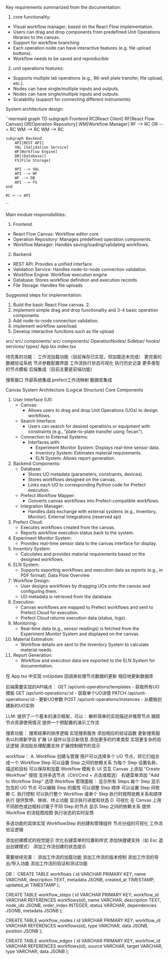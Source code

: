 Key requirements summarized from the documentation:

1. core functionality:
- Visual workflow manager, based on the React Flow implementation.
- Users can drag and drop components from predefined Unit Operations libraries to the canvas.
- Support for workflow branching
- Each operation node can have interactive features (e.g. file upload buttons).
- Workflow needs to be saved and reproducible

2. unit operations features:
- Supports multiple lab operations (e.g., 96-well plate transfer, file upload, etc.).
- Nodes can have single/multiple inputs and outputs.
- Nodes can have single/multiple inputs and outputs.
- Scalability (support for connecting different instruments)

System architecture design:



``mermaid
graph TD
    subgraph Frontend
        RC[React Client]
        RF[React Flow Canvas]
        OR[Operation Repository]
        WM[Workflow Manager]
        RF --> RC
        OR --> RC
        WM --> RC
    WM --> RC

    subgraph Backend
        API[REST API]
        VAL [Validation Service]
        WF[Workflow Engine]
        DB[(Database)]
        FS[File Storage]
        
        API --> VAL
        API --> WF
        WF --> DB
        API --> FS
    end

    RC <--> API

``

Main module responsibilities:

1. Frontend.
- React Flow Canvas: Workflow editor core
- Operation Repository: Manages predefined operation components.
- Workflow Manager: Handles saving/loading/validating workflows.

2. Backend.
- REST API: Provides a unified interface
- Validation Service: Handles node-to-node connection validation.
- Workflow Engine: Workflow execution engine
- Database: Stores workflow definition and execution records
- File Storage: Handles file uploads

Suggested steps for implementation:
1. Build the basic React Flow canvas. 2.
2. implement simple drag and drop functionality and 3-4 basic operation components
3. Add node-to-node connection validation.
4. implement workflow save/load
5. Develop interactive functions such as file upload

src/
  src/ components/
    src/ components/
    OperationNodes/
    Sidebar/
  hooks/
  services/
  types/
  App.tsx
  index.tsx

待完善的功能：
工作流加载功能（目前保存已实现，但加载还未完成）
更完善的数据验证系统
节点参数配置界面
工作流执行状态可视化
执行历史记录
更多类型的节点模板
后端集成（目前主要是前端功能）

搜索接口
外部系统集成
prefect工作流映射
数据库集成

Canvas System Architecture (Logical Structure)
Core Components
1. User Interface (UI):
   * Canvas:
      * Allows users to drag and drop Unit Operations (UOs) to design workflows.
   * Search Interface:
      * Users can search for desired operations or equipment with constraints (e.g., "plate-to-plate transfer using Tecan").
   * Connection to External Systems:
      * Interfaces with:
         * Experiment Monitor System: Displays real-time sensor data.
         * Inventory System: Estimates material requirements.
         * ELN System: Allows report generation.
2. Backend Components:
   * Database:
      * Stores UO metadata (parameters, constraints, devices).
      * Stores workflows designed on the canvas.
      * Links each UO to corresponding Python code for Prefect execution.
   * Prefect Workflow Mapper:
      * Converts canvas workflows into Prefect-compatible workflows.
   * Integration Manager:
      * Handles data exchange with external systems (e.g., Inventory, Monitor).
External Integrations (reserved api)
1. Prefect Cloud:
   * Executes workflows created from the canvas.
   * Reports workflow execution status back to the system.
2. Experiment Monitor System:
   * Provides real-time sensor data to the canvas interface for display.
3. Inventory System:
   * Calculates and provides material requirements based on the designed workflows.
4. ELN System:
   * Supports exporting workflows and execution data as reports (e.g., in PDF format).
Data Flow Overview
1. Workflow Design:
   * User designs workflows by dragging UOs onto the canvas and configuring them.
   * UO metadata is retrieved from the database.
2. Execution:
   * Canvas workflows are mapped to Prefect workflows and sent to Prefect Cloud for execution.
   * Prefect Cloud returns execution data (status, logs).
3. Monitoring:
   * Real-time data (e.g., sensor readings) is fetched from the Experiment Monitor System and displayed on the canvas.
4. Material Estimation:
   * Workflow details are sent to the Inventory System to calculate material needs.
5. Report Generation:
   * Workflow and execution data are exported to the ELN System for documentation.
  

在 App.tsx 中实现 onUpdate 回调来处理节点数据的更新
相应地更新数据库

后端需要实现的API端点：
GET /api/unit-operations/templates - 获取所有UO模板
GET /api/unit-operations/:id - 获取单个UO详情
PATCH /api/unit-operations/:id - 更新UO参数
POST /api/unit-operations/instances - 从模板创建新的UO实例

LLM:
提供了一个基本的演示框架，可以：
解析简单的实验描述并推荐节点
跟踪节点资源使用情况
提供一个预配置的演示工作流

搜索功能：
搜索结果的排序逻辑
实现搜索服务
添加相应的验证函数
更新搜索服务以利用新字段
扩展 UI 组件以显示新信息
 添加更多的约束类型
实现更复杂的验证逻辑
添加批处理配置支持
扩展控制细节的显示

workflow：
A. Workflow 创建与管理
用户可以选择多个 UO 节点，将它们组合成一个 Workflow Step
可以设置 Step 之间的依赖关系
为每个 Step 设置名称、描述和目标
可以保存和加载 Workflow 模板
B. UI 交互
Canvas 上添加 "Create Workflow" 按钮
支持多选节点（Ctrl/Cmd + 点击或框选）
右键菜单添加 "Add to Workflow Step" 选项
Workflow 管理面板：
显示所有 Steps
每个 Step 显示包含的 UO 节点
可以编辑 Step 的属性
可以调整 Step 顺序
可以设置 Step 间依赖
C. 执行控制
可以执行整个 Workflow 或单个 Step
执行时按照依赖关系和顺序执行
提供暂停、继续、终止功能
显示执行进度和状态
D. 可视化
在 Canvas 上用不同颜色或边框标识属于不同 Step 的节点
显示 Step 之间的依赖关系
提供 Workflow 的流程图视图
执行状态的实时反馈

多选功能的具体实现
WorkflowStep 的创建和管理组件
节点分组的可视化
工作流验证逻辑

添加创建模式的视觉提示
优化右键菜单的位置和样式
添加快捷键支持（如 Esc 退出创建模式）
添加工作流创建的状态提示

需要继续完善：
添加工作流的加载功能
添加工作流的版本控制
添加工作流的导出/导入功能
添加工作流的验证和测试功能

DB：
CREATE TABLE workflows (
  id VARCHAR PRIMARY KEY,
  name VARCHAR,
  description TEXT,
  metadata JSONB,
  created_at TIMESTAMP,
  updated_at TIMESTAMP
);

CREATE TABLE workflow_steps (
  id VARCHAR PRIMARY KEY,
  workflow_id VARCHAR REFERENCES workflows(id),
  name VARCHAR,
  description TEXT,
  node_ids JSONB,
  order_index INTEGER,
  status VARCHAR,
  dependencies JSONB,
  metadata JSONB
);

CREATE TABLE workflow_nodes (
  id VARCHAR PRIMARY KEY,
  workflow_id VARCHAR REFERENCES workflows(id),
  type VARCHAR,
  data JSONB,
  position JSONB
);

CREATE TABLE workflow_edges (
  id VARCHAR PRIMARY KEY,
  workflow_id VARCHAR REFERENCES workflows(id),
  source VARCHAR,
  target VARCHAR,
  type VARCHAR,
  data JSONB
);